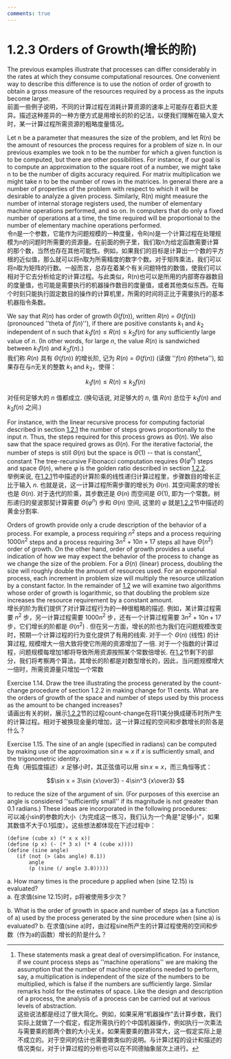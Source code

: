 ```yaml
---
comments: true
---
```


# 1.2.3  Orders of Growth(增长的阶)
The previous examples illustrate that processes can differ considerably in the rates at which they consume computational resources. One convenient way to describe this difference is to use the notion of order of growth to obtain a gross measure of the resources required by a process as the inputs become larger.<br>
前面一些例子说明，不同的计算过程在消耗计算资源的速率上可能存在着巨大差异。描述这种差异的一种方便方式是用增长的阶的记法，以便我们理解在输入变大时，某一计算过程所需资源的粗略度量情况。

Let n be a parameter that measures the size of the problem, and let R(n) be the amount of resources the process requires for a problem of size n. In our previous examples we took n to be the number for which a given function is to be computed, but there are other possibilities. For instance, if our goal is to compute an approximation to the square root of a number, we might take n to be the number of digits accuracy required. For matrix multiplication we might take n to be the number of rows in the matrices. In general there are a number of properties of the problem with respect to which it will be desirable to analyze a given process. Similarly, R(n) might measure the number of internal storage registers used, the number of elementary machine operations performed, and so on. In computers that do only a fixed number of operations at a time, the time required will be proportional to the number of elementary machine operations performed.<br>
令n是一个参数，它能作为问题规模的一种度量，令R(n)是一个计算过程在处理规模为n的问题时所需要的资源量。在前面的例子里，我们取n为给定函数需要计算的那个数，当然也存在其他可能性。例如，如果我们的目标是计算出一个数的平方根的近似值，那么就可以将n取为所需精度的数字个数。对于矩阵乘法，我们可以将n取为矩阵的行数。一般而言，总存在着某个有关问题特性的数值，使我们可以相对于它去分析给定的计算过程。与此类似，R(n)也可以是所用的内部寄存器数目的度量值，也可能是需要执行的机器操作数目的度量值，或者其他类似东西。在每个时刻只能执行固定数目的操作的计算机里，所需的时间将正比于需要执行的基本机器指令条数。


We say that ${R(n)}$ has order of growth ${\Theta(f(n))}$, written ${R(n)}$ = ${\Theta(f(n))}$ (pronounced ''theta of ${f(n)}$''), if there are positive constants ${k_1}$ and ${k_2}$ independent of n such that ${k_1f(n) \le R(n) \le k_2f(n)}$ for any sufficiently large value of ${n}$. (In other words, for large ${n}$, the value ${R(n)}$ is sandwiched between ${k_1f(n)}$ and ${k_2f(n)}$.)<br>
我们称 ${R(n)}$ 具有 ${\Theta(f(n))}$ 的增长阶, 记为 ${R(n)}$ = ${\Theta(f(n))}$ (读做 ''${f(n)}$ 的theta''), 如果存在与n无关的整数 ${k_1}$ and ${k_2}$，使得：

$${k_1f(n) \le R(n) \le k_2f(n)}$$ 

对任何足够大的 ${n}$ 值都成立. (换句话说, 对足够大的 ${n}$, 值 ${R(n)}$ 总位于 ${k_1f(n)}$ and ${k_2f(n)}$ 之间.)

For instance, with the linear recursive process for computing factorial described in section [1.2.1] the number of steps grows proportionally to the input ${n}$. Thus, the steps required for this process grows as ${\Theta(n)}$. We also saw that the space required grows as ${\Theta(n)}$. For the iterative factorial, the number of steps is still ${\Theta(n)}$ but the space is ${\Theta(1)}$ -- that is constant[^1], constant The tree-recursive Fibonacci computation requires ${\Theta(\varphi^n)}$ steps and space ${\Theta(n)}$, where ${\varphi}$ is the golden ratio described in section [1.2.2].<br>
举例来说, 在[1.2.1]节中描述的计算阶乘的线性递归计算过程里，步骤数目的增长正比于输入 ${n}$. 也就是说，这一计算过程所需步骤的增长为 ${\Theta(n)}$. 其空间需求的增长也是 ${\Theta(n)}$. 对于迭代的阶乘，其步数还是 ${\Theta(n)}$ 而空间是 ${\Theta(1)}$, 即为一个常数。树形递归的斐波那契计算需要 ${\Theta(\varphi^n)}$ 步和 ${\Theta(n)}$ 空间, 这里的 ${\varphi}$ 就是[1.2.2]节中描述的黄金分割率.

Orders of growth provide only a crude description of the behavior of a process. For example, a process requiring ${n^2}$ steps and a process requiring ${1000n^2}$ steps and a process requiring ${3n^2 + 10n + 17}$ steps all have ${\Theta(n^2)}$ order of growth.  On the other hand, order of growth provides a useful indication of how we may expect the behavior of the process to change as we change the size of the problem.  For a ${\Theta(n)}$ (linear) process, doubling the size will roughly double the amount of resources used.  For an exponential process, each increment in problem size will multiply the resource utilization by a constant factor.  In the remainder of [1.2] we will examine two algorithms whose order of growth is logarithmic, so that doubling the problem size increases the resource requirement by a constant amount.<br>
增长的阶为我们提供了对计算过程行为的一种很粗略的描述. 例如，某计算过程需要 ${n^2}$ 步，另一计算过程需要 ${1000n^2}$ 步，还有一个计算过程需要 ${3n^2 + 10n + 17}$ 步，它们增长的阶都是 ${\Theta(n^2)}$ . 但在另一方面，增长的阶也为我们在问题规模改变时，预期一个计算过程的行为变化提供了有用的线索.  对于一个 ${\Theta(n)}$ (线性) 的计算过程, 规模增大一倍大致将使它所用的资源增加了一倍.  对于一个指数的计算过程，问题规模每增加1都将导致所用资源按照某个常数倍增长. 在[1.2]节剩下的部分，我们将考察两个算法，其增长的阶都是对数型增长的，因此，当问题规模增大一倍时，所需资源量只增加一个常数

Exercise 1.14.  Draw the tree illustrating the process generated by the count-change procedure of section 1.2.2 in making change for 11 cents. What are the orders of growth of the space and number of steps used by this process as the amount to be changed increases?<br>
请画出有关的树，展示[1.2.2]节的过程count-change在将11美分换成硬币时所产生的计算过程。相对于被换现金量的增加，这一计算过程的空间和步数增长的阶各是什么？

Exercise 1.15.  The sine of an angle (specified in radians) can be computed by making use of the approximation ${\sin x  \approx x}$ if ${x}$ is sufficiently small, and the trigonometric identity.<br>
在角（用弧度描述）${x}$ 足够小时，其正弦值可以用 ${\sin x  \approx x}$，而三角恒等式：

$$\sin x = 3\sin {x\over3} - 4\sin^3 {x\over3} $$

to reduce the size of the argument of sin. (For purposes of this exercise an angle is considered ''sufficiently small'' if its magnitude is not greater than 0.1 radians.) These ideas are incorporated in the following procedures:<br>
可以减小sin的参数的大小（为完成这一练习，我们认为一个角是"足够小"，如果其数值不大于0.1弧度）。这些想法都体现在下述过程中：

```
(define (cube x) (* x x x))
(define (p x) (- (* 3 x) (* 4 (cube x))))
(define (sine angle)
   (if (not (> (abs angle) 0.1))
       angle
       (p (sine (/ angle 3.0)))))
```

a.  How many times is the procedure p applied when (sine 12.15) is evaluated?<br>
a. 在求值(sine 12.15)时，p将被使用多少次？

b.  What is the order of growth in space and number of steps (as a function of a) used by the process generated by the sine procedure when (sine a) is evaluated?
b. 在求值(sine a)时，由过程sine所产生的计算过程使用的空间和步数（作为a的函数）增长的阶是什么？

[1.2]: index.md
[1.2.1]: 1.2.1.md
[1.2.2]: 1.2.2.md

[^1]: These statements mask a great deal of oversimplification. For instance, if we count process steps as ''machine operations'' we are making the assumption that the number of machine operations needed to perform, say, a multiplication is independent of the size of the numbers to be multiplied, which is false if the numbers are sufficiently large.  Similar remarks hold for the estimates of space.  Like the design and description of a process, the analysis of a process can be carried out at various levels of abstraction.<br>
这些说法都是经过了很大简化。例如，如果采用“机器操作”去计算步数，我们实际上就做了一个假定，假定所需执行的个中国机器操作，例如执行一次乘法与需要乘的那两个数的大小无关。如果需要乘的数非常大，这一假定实际上是不成立的。对于空间的估计也需要做类似的说明。与计算过程的设计和描述的情况类似，对于计算过程的分析也可以在不同德抽象层次上进行。